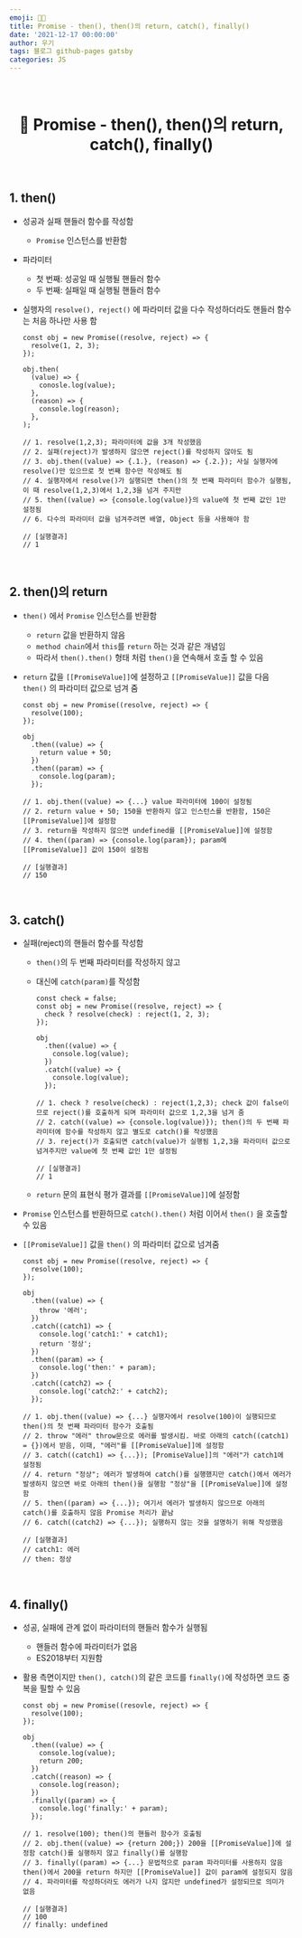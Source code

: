 ```yaml
---
emoji: 👨‍💻
title: Promise - then(), then()의 return, catch(), finally()
date: '2021-12-17 00:00:00'
author: 우기
tags: 블로그 github-pages gatsby
categories: JS
---
```


<br>

<h1 align="center">
  👋  Promise -  then(), then()의 return, catch(), finally()
</h1>

<br>

## 1. then()

- 성공과 실패 핸들러 함수를 작성함

  - `Promise` 인스턴스를 반환함

- 파라미터

  - 첫 번째: 성공일 때 실행될 핸들러 함수
  - 두 번째: 실패일 때 실행될 핸들러 함수

- 실행자의 `resolve(), reject()` 에 파라미터 값을 다수 작성하더라도 핸들러 함수는 처음 하나만 사용 함

  ```tsx
  const obj = new Promise((resolve, reject) => {
    resolve(1, 2, 3);
  });

  obj.then(
    (value) => {
      conosle.log(value);
    },
    (reason) => {
      console.log(reason);
    },
  );

  // 1. resolve(1,2,3); 파라미터에 값을 3개 작성했음
  // 2. 실패(reject)가 발생하지 않으면 reject()를 작성하지 않아도 됨
  // 3. obj.then((value) => {.1.}, (reason) => {.2.}); 사실 실행자에 resolve()만 있으므로 첫 번째 함수만 작성해도 됨
  // 4. 실행자에서 resolve()가 실행되면 then()의 첫 번째 파라미터 함수가 실행됨, 이 때 resolve(1,2,3)에서 1,2,3을 넘겨 주지만
  // 5. then((value) => {console.log(value)}의 value에 첫 번째 값인 1만 설정됨
  // 6. 다수의 파라미터 값을 넘겨주려면 배열, Object 등을 사용해야 함

  // [실행결과]
  // 1
  ```

<br>

## 2. then()의 return

- `then()` 에서 `Promise` 인스턴스를 반환함

  - `return` 값을 반환하지 않음
  - `method chain`에서 `this`를 `return` 하는 것과 같은 개념임
  - 따라서 `then().then()` 형태 처럼 `then()`을 연속해서 호출 할 수 있음

- `return` 값을 `[[PromiseValue]]`에 설정하고 `[[PromiseValue]]` 값을 다음 `then()` 의 파라미터 값으로 넘겨 줌

  ```tsx
  const obj = new Promise((resolve, reject) => {
    resolve(100);
  });

  obj
    .then((value) => {
      return value + 50;
    })
    .then((param) => {
      console.log(param);
    });

  // 1. obj.then((value) => {...} value 파라미터에 100이 설정됨
  // 2. return value + 50; 150을 반환하지 않고 인스턴스를 반환함, 150은 [[PromiseValue]]에 설정함
  // 3. return을 작성하지 않으면 undefined를 [[PromiseValue]]에 설정함
  // 4. then((param) => {console.log(param}); param에 [[PromiseValue]] 값이 150이 설정됨

  // [실행결과]
  // 150
  ```

<br>

## 3. catch()

- 실패(reject)의 핸들러 함수를 작성함

  - `then()`의 두 번째 파라미터를 작성하지 않고
  - 대신에 `catch(param)`를 작성함

    ```tsx
    const check = false;
    const obj = new Promise((resolve, reject) => {
      check ? resolve(check) : reject(1, 2, 3);
    });

    obj
      .then((value) => {
        console.log(value);
      })
      .catch((value) => {
        console.log(value);
      });

    // 1. check ? resolve(check) : reject(1,2,3); check 값이 false이므로 reject()를 호출하게 되며 파라미터 값으로 1,2,3을 넘겨 줌
    // 2. catch((value) => {console.log(value)}); then()의 두 번째 파라미터에 함수를 작성하지 않고 별도로 catch()를 작성했음
    // 3. reject()가 호출되면 catch(value)가 실행됨 1,2,3을 파라미터 값으로 넘겨주지만 value에 첫 번째 값인 1만 설정됨

    // [실행결과]
    // 1
    ```

  - `return` 문의 표현식 평가 결과를 `[[PromiseValue]]`에 설정함

- `Promise` 인스턴스를 반환하므로 `catch().then()` 처럼 이어서 `then()` 을 호출할 수 있음
- `[[PromiseValue]]` 값을 `then()` 의 파라미터 값으로 넘겨줌

  ```tsx
  const obj = new Promise((resolve, reject) => {
    resolve(100);
  });

  obj
    .then((value) => {
      throw '에러';
    })
    .catch((catch1) => {
      console.log('catch1:' + catch1);
      return '정상';
    })
    .then((param) => {
      console.log('then:' + param);
    })
    .catch((catch2) => {
      console.log('catch2:' + catch2);
    });

  // 1. obj.then((value) => {...} 실행자에서 resolve(100)이 실행되므로 then()의 첫 번째 파라미터 함수가 호출됨
  // 2. throw "에러" throw문으로 에러를 발생시킴. 바로 아래의 catch((catch1) = {})에서 받음, 이때, "에러"를 [[PromiseValue]]에 설정함
  // 3. catch((catch1) => {...}); [PromiseValue]]의 "에러"가 catch1에 설정됨
  // 4. return "정상"; 에러가 발생하여 catch()를 실행했지만 catch()에서 에러가 발생하지 않으면 바로 아래의 then()을 실행함 "정상"을 [[PromiseValue]]에 설정함
  // 5. then((param) => {...}); 여기서 에러가 발생하지 않으므로 아래의 catch()를 호출하지 않음 Promise 처리가 끝남
  // 6. catch((catch2) => {...}); 실행하지 않는 것을 설명하기 위해 작성했음

  // [실행결과]
  // catch1: 에러
  // then: 정상
  ```

<br>

## 4. finally()

- 성공, 실패에 관계 없이 파라미터의 핸들러 함수가 실행됨

  - 핸들러 함수에 파라미터가 없음
  - ES2018부터 지원함

- 활용 측면이지만 `then(), catch()`의 같은 코드를 `finally()`에 작성하면 코드 중복을 필할 수 있음

  ```tsx
  const obj = new Promise((resovle, reject) => {
    resolve(100);
  });

  obj
    .then((value) => {
      console.log(value);
      return 200;
    })
    .catch((reason) => {
      console.log(reason);
    })
    .finally((param) => {
      console.log('finally:' + param);
    });

  // 1. resolve(100); then()의 핸들러 함수가 호출됨
  // 2. obj.then((value) => {return 200;}) 200을 [[PromiseValue]]에 설정함 catch()를 실행하지 않고 finally()를 실행함
  // 3. finally((param) => {...} 문법적으로 param 파라미터를 사용하지 않음 then()에서 200을 return 하지만 [[PromiseValue]] 값이 param에 설정되지 않음
  // 4. 파라미터를 작성하더라도 에러가 나지 않지만 undefined가 설정되므로 의미가 없음

  // [실행결과]
  // 100
  // finally: undefined
  ```

```toc

```
